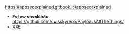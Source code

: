 https://appsecexplained.gitbook.io/appsecexplained
- **Follow checklists**
https://github.com/swisskyrepo/PayloadsAllTheThings/
- [XXE](https://github.com/swisskyrepo/PayloadsAllTheThings/)